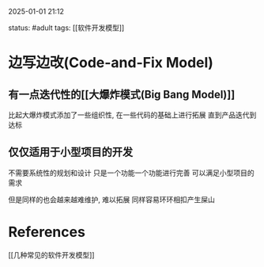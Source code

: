 2025-01-01    21:12

status: #adult 
tags: [[软件开发模型]]


# 边写边改(Code-and-Fix Model)

## 有一点迭代性的[[大爆炸模式(Big Bang Model)]]

比起大爆炸模式添加了一些组织性, 在一些代码的基础上进行拓展
直到产品迭代到达标

## 仅仅适用于小型项目的开发

不需要系统性的规划和设计
只是一个功能一个功能进行完善
可以满足小型项目的需求

但是同样的也会越来越难维护, 难以拓展
同样容易环环相扣产生屎山


# References

[[几种常见的软件开发模型]]